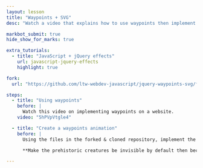 ```yaml
---
layout: lesson
title: "Waypoints + SVG"
desc: "Watch a video that explains how to use waypoints then implement waypoints on a website with an SVG graphic."

markbot_submit: true
hide_show_for_marks: true

extra_tutorials:
  - title: "JavaScript + jQuery effects"
    url: javascript-jquery-effects
    highlight: true

fork:
  url: "https://github.com/ltw-webdev-javascript/jquery-waypoints-svg/fork"

steps:
  - title: "Using waypoints"
    before: |
      Watch this video on implementing waypoints on a website.
    video: "5hPVpVtgle4"

  - title: "Create a waypoints animation"
    before: |
      Using the files in the forked & cloned repository, implement the necessary JavaScript to make the waypoints work.

      **Make the prehistoric creatures be invisible by default then become visible when they scroll into view.**

---
```

